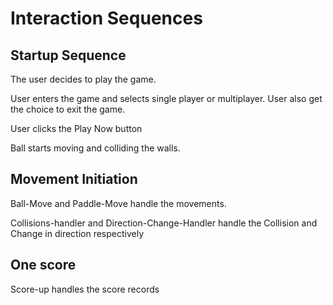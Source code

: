 # Interaction Sequences

## Startup Sequence

The user decides to play the game.

User enters the game and selects single player or multiplayer. User also get the choice to exit the game.

User clicks the Play Now button

Ball starts moving and colliding the walls.


## Movement Initiation

Ball-Move and Paddle-Move handle the movements.

Collisions-handler and Direction-Change-Handler handle the Collision and Change in direction respectively

## One score

Score-up handles the score records
